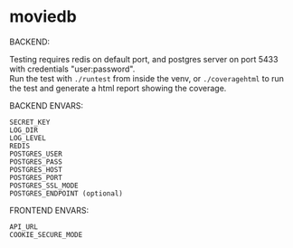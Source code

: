 # moviedb


BACKEND:


Testing requires redis on default port, and postgres server on port 5433 with 
credentials "user:password".  
Run the test with `./runtest` from inside the venv, or `./coveragehtml` to run 
the test and generate a html report showing the coverage.


BACKEND ENVARS:  
```
SECRET_KEY
LOG_DIR
LOG_LEVEL
REDIS
POSTGRES_USER
POSTGRES_PASS
POSTGRES_HOST
POSTGRES_PORT
POSTGRES_SSL_MODE
POSTGRES_ENDPOINT (optional)
```

FRONTEND ENVARS:  
```
API_URL
COOKIE_SECURE_MODE
```
